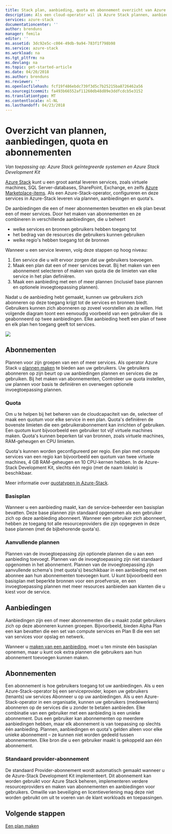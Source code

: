 ```yaml
---
title: Stack plan, aanbieding, quota en abonnement overzicht van Azure | Microsoft Docs
description: Als een cloud-operator wil ik Azure Stack plannen, aanbiedingen, quota's en -abonnementen te begrijpen.
services: azure-stack
documentationcenter: ''
author: brenduns
manager: femila
editor: ''
ms.assetid: 3dc92e5c-c004-49db-9a94-783f1f798b98
ms.service: azure-stack
ms.workload: na
ms.tgt_pltfrm: na
ms.devlang: na
ms.topic: get-started-article
ms.date: 04/20/2018
ms.author: brenduns
ms.reviewer: ''
ms.openlocfilehash: fcf19f486ebdc739f3d5c7b25215ba8726462a56
ms.sourcegitcommit: fa493b66552af11260db48d89e3ddfcdcb5e3152
ms.translationtype: MT
ms.contentlocale: nl-NL
ms.lasthandoff: 04/23/2018
---
```

# <a name="plan-offer-quota-and-subscription-overview"></a>Overzicht van plannen, aanbiedingen, quota en abonnementen

*Van toepassing op: Azure Stack geïntegreerde systemen en Azure Stack Development Kit*

[Azure Stack](azure-stack-poc.md) kunt u een groot aantal leveren services, zoals virtuele machines, SQL Server-databases, SharePoint, Exchange, en zelfs [Azure Marketplace-items](azure-stack-marketplace-azure-items.md). Als een Azure-Stack-operator, configureren en deze services in Azure-Stack leveren via plannen, aanbiedingen en quota's.

De aanbiedingen die een of meer abonnementen bevatten en elk plan bevat een of meer services. Door het maken van abonnementen en ze combineren in verschillende aanbiedingen, die u beheert
- welke services en bronnen gebruikers hebben toegang tot
- het bedrag van de resources die gebruikers kunnen gebruiken
- welke regio's hebben toegang tot de bronnen

Wanneer u een service leveren, volg deze stappen op hoog niveau:

1. Een service die u wilt ervoor zorgen dat uw gebruikers toevoegen.
2. Maak een plan dat een of meer services bevat. Bij het maken van een abonnement selecteren of maken van quota die de limieten van elke service in het plan definiëren.
3. Maak een aanbieding met een of meer plannen (inclusief base plannen en optionele invoegtoepassing plannen).

Nadat u de aanbieding hebt gemaakt, kunnen uw gebruikers zich abonneren op deze toegang krijgt tot de services en bronnen biedt. Gebruikers kunnen zich abonneren op zoveel voorstellen als ze willen. Het volgende diagram toont een eenvoudig voorbeeld van een gebruiker die is geabonneerd op twee aanbiedingen. Elke aanbieding heeft een plan of twee en elk plan hen toegang geeft tot services.

![](media/azure-stack-key-features/image4.png)

## <a name="plans"></a>Abonnementen

Plannen voor zijn groepen van een of meer services. Als operator Azure Stack u [plannen maken](azure-stack-create-plan.md) te bieden aan uw gebruikers. Uw gebruikers abonneren op zijn beurt op uw aanbiedingen plannen en services die ze gebruiken. Bij het maken van abonnementen, Controleer uw quota instellen, uw plannen voor basis te definiëren en overwegen optionele invoegtoepassing plannen.

### <a name="quotas"></a>Quota

Om u te helpen bij het beheren van de cloudcapaciteit van de, selecteer of maak een quotum voor elke service in een plan. Quota's definiëren de bovenste limieten die een gebruikerabonnement kan inrichten of gebruiken. Een quotum kunt bijvoorbeeld een gebruiker tot vijf virtuele machines maken. Quota's kunnen beperken tal van bronnen, zoals virtuele machines, RAM-geheugen en CPU limieten.

Quota's kunnen worden geconfigureerd per regio. Een plan met compute services van een regio kan bijvoorbeeld een quotum van twee virtuele machines, 4 GB RAM-geheugen en 10 CPU-kernen hebben. In de Azure-Stack Development Kit, slechts één regio (met de naam *lokale*) is beschikbaar.

Meer informatie over [quotatypen in Azure-Stack](azure-stack-quota-types.md). 

### <a name="base-plan"></a>Basisplan

Wanneer u een aanbieding maakt, kan de service-beheerder een basisplan bevatten. Deze base plannen zijn standaard opgenomen als een gebruiker zich op deze aanbieding abonneert. Wanneer een gebruiker zich abonneert, hebben ze toegang tot alle resourceproviders die zijn opgegeven in deze base plannen (met de bijbehorende quota's).

### <a name="add-on-plans"></a>Aanvullende plannen

Plannen van de invoegtoepassing zijn optionele plannen die u aan een aanbieding toevoegt. Plannen van de invoegtoepassing zijn niet standaard opgenomen in het abonnement. Plannen van de invoegtoepassing zijn aanvullende schema's (met quota's) beschikbaar in een aanbieding met een abonnee aan hun abonnementen toevoegen kunt. U kunt bijvoorbeeld een basisplan met beperkte bronnen voor een proefversie, en een invoegtoepassing plannen met meer resources aanbieden aan klanten die u kiest voor de service.

## <a name="offers"></a>Aanbiedingen

Aanbiedingen zijn een of meer abonnementen die u maakt zodat gebruikers zich op deze abonneren kunnen groepen. Bijvoorbeeld, bieden Alpha Plan een kan bevatten die een set van compute services en Plan B die een set van services voor opslag en netwerk. 

Wanneer u [maken van een aanbieding](azure-stack-create-offer.md), moet u ten minste één basisplan opnemen, maar u kunt ook extra plannen die gebruikers aan hun abonnement toevoegen kunnen maken.


## <a name="subscriptions"></a>Abonnementen

Een abonnement is hoe gebruikers toegang tot uw aanbiedingen. Als u een Azure-Stack-operator bij een serviceprovider, kopen uw gebruikers (tenants) uw services Abonneer u op uw aanbiedingen. Als u een Azure-Stack-operator in een organisatie, kunnen uw gebruikers (medewerkers) abonneren op de services die u zonder te betalen aanbieden. Elke combinatie van een gebruiker met een aanbieding is een unieke abonnement. Dus een gebruiker kan abonnementen op meerdere aanbiedingen hebben, maar elk abonnement is van toepassing op slechts één aanbieding. Plannen, aanbiedingen en quota's gelden alleen voor elke unieke abonnement – ze kunnen niet worden gedeeld tussen abonnementen. Elke bron die u een gebruiker maakt is gekoppeld aan één abonnement.


### <a name="default-provider-subscription"></a>Standaard provider-abonnement

De standaard Provider-abonnement wordt automatisch gemaakt wanneer u de Azure-Stack Development Kit implementeert. Dit abonnement kan worden gebruikt voor Azure Stack beheren, implementeren verdere resourceproviders en maken van abonnementen en aanbiedingen voor gebruikers. Omwille van beveiliging en licentieverlening mag deze niet worden gebruikt om uit te voeren van de klant workloads en toepassingen. 

## <a name="next-steps"></a>Volgende stappen

[Een plan maken](azure-stack-create-plan.md)
